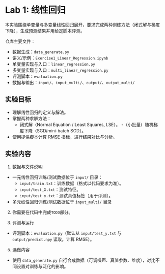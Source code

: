 # Lab 1: 线性回归

本实验围绕单变量与多变量线性回归展开，要求完成两种训练方法（闭式解与梯度下降），生成预测结果并用给定脚本评测。

仓库主要文件：
- 数据生成：`data_generate.py`
- 讲义/示例：`Exercise1_Linear_Regression.ipynb`
- 单变量实现与入口：`linear_regression.py`
- 多变量实现与入口：`multi_linear_regression.py`
- 评测脚本：`evaluation.py`
- 数据与输出：`input/`、`input_multi/`、`output/`、`output_multi/`

## 实验目标
- 理解线性回归的定义与解法。
- 掌握两种求解方法：
	- 闭式解（Normal Equation / Least Squares, LSE）。
	-（小批量）随机梯度下降（SGD/mini-batch SGD）。
- 使用提供脚本计算 RMSE 指标，进行结果对比与分析。

## 实验内容
1) 数据与文件说明
- 一元线性回归训练/测试数据位于 `input/` 目录：
	- `input/train.txt`：训练数据（格式以代码要求为准）。
	- `input/test_X.txt`：测试特征。
	- `input/test_y.txt`：测试真值标签（用于评测）。
- 多元线性回归训练/测试数据位于 `input_multi/` 目录
  
2) 你需要在代码中完成`TODO`部分。

3) 评测与运行
- 评测脚本：`evaluation.py`（默认从 `input/test_y.txt` 与 `output/predict.npy` 读取，计算 RMSE）。

5) 选做内容
- 使用 `data_generate.py` 自行合成数据（可调噪声、真值参数、维度），对比不同设置对训练与泛化的影响。




